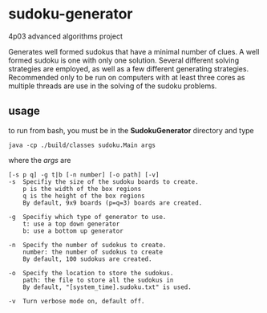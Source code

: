 sudoku-generator
================

4p03 advanced algorithms project

Generates well formed sudokus that have a minimal number of clues. A well formed sudoku is one with only one solution. Several different solving strategies are employed, as well as a few different generating strategies. Recommended only to be run on computers with at least three cores as multiple threads are use in the solving of the sudoku problems.

usage
-----
to run from bash, you must be in the **SudokuGenerator** directory and type

    java -cp ./build/classes sudoku.Main args

where the *args* are

    [-s p q] -g t|b [-n number] [-o path] [-v]
    -s  Specifiy the size of the sudoku boards to create.
        p is the width of the box regions
        q is the height of the box regions
        By default, 9x9 boards (p=q=3) boards are created.
        
    -g  Specifiy which type of generator to use.
        t: use a top down generator
        b: use a bottom up generator
        
    -n  Specify the number of sudokus to create.
        number: the number of sudokus to create
        By default, 100 sudokus are created.
        
    -o  Specify the location to store the sudokus.
        path: the file to store all the sudokus in
        By default, "[system_time].sudoku.txt" is used.
        
    -v  Turn verbose mode on, default off.
